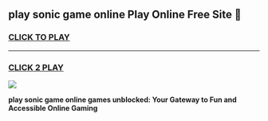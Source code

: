 
## play sonic game online Play Online Free Site 👋
<h3>
<a href="https://download.freeplayer.one?title=play_sonic_game_online&ref=21F">CLICK TO PLAY</a></h3>
<hr>

<h3>
<a href="https://download.freeplayer.one?title=play_sonic_game_online&ref=21F">CLICK 2 PLAY</a>
  
</h3>

<a href="https://download.freeplayer.one?title=play_sonic_game_online&ref=21F"><img src="https://cdnb.artstation.com/p/assets/images/images/032/539/853/original/anto-thomas-button-gif.gif"></a>


**play sonic game online games unblocked: Your Gateway to Fun and Accessible Online Gaming**

